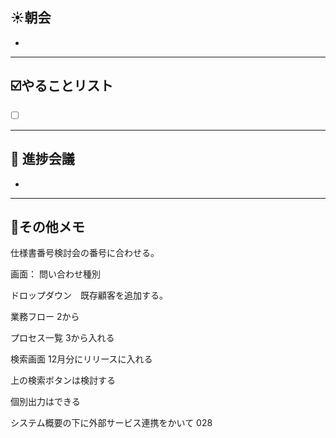 ## **☀️**朝会

- 

---
## ☑️やることリスト

- [ ]  


---
## 📌 進捗会議

- 


---
## 📝その他メモ


仕様書番号検討会の番号に合わせる。

画面：
問い合わせ種別

ドロップダウン　既存顧客を追加する。

業務フロー
2から

プロセス一覧
3から入れる


検索画面
12月分にリリースに入れる

上の検索ボタンは検討する


個別出力はできる




システム概要の下に外部サービス連携をかいて
028